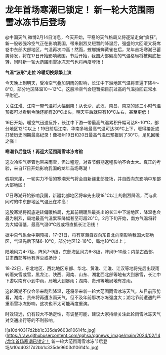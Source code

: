 # 龙年首场寒潮已锁定！ 新一轮大范围雨雪冰冻节后登场

@中国天气
微博2月14日消息，今天开始，平稳的天气格局又将逐渐走向“疯狂”。新一股较强冷空气正在影响我国，带来剧烈又短暂的降温后，强盛的大回暖又将席卷中东部大部地区，气温再次冲高！然而，螳螂捕蝉黄雀在后，龙年首场寒潮已蓄势待发，将在17日开始影响我国。节后开始，我国大部偏高的气温格局将被彻底扭转，同时新一轮大范围雨雪冰冻天气也将再度登场！

**气温“波形”走位 冷暖切换频繁上演**

今天晚上到明天，受冷空气叠加阴雨的影响，长江中下游地区气温将普遍下降4～8℃，部分地区降温10～12℃。这股冷空气会短暂把目前过高的气温拉回正常水平附近。

关注江淮、江南一带气温将大幅倒降！从长沙、武汉、南昌、南京的逐三小时气温预报可以看到今晚还能有20℃出头，明天午后就只有10℃左右，甚至更低！

16日开始，暖空气迅速反扑，长江中下游一带最高气温累积升幅可达8~10℃，部分地区12℃以上！19日前后江南、华南多地最高气温可达30℃上下，暖得接近或打破历史同期最高纪录！像福州19日和20日最高气温已预报到了30℃，足见回暖之强！

**寒潮节后登场！再迎大范围雨雪冰冻考验**

这次冷空气尽管也带来雨雪，但过程短，对春节假期返程影响不会太大。真正的考验，来自17日开始影响我国的龙年首场寒潮！

假期末尾，一轮实力不俗的寒潮天气将会自新疆北部登场，并自西向东影响中东部大部地区！

17日寒潮开始影响我国，新疆北部地区将率先出现18℃以上的剧烈降温，而与此同时的中东部地区气温还在冲高！

这股寒潮将彻底逆转偏暖格局，尤其前期暖热最突出的长江中下游地区，降温也会最为剧烈，局地最高气温累积降幅甚至可超20°C。2月下旬开始，南方气温将转为大幅偏低，最高气温0℃线或将直抵长江沿线！

据中央气象台中期预报，17-21日，将有寒潮自西向东自北向南影响我国大部地区，气温先后下降6-10℃，部分地区12-16℃，局地18℃以上；

陆地风力4-7级，阵风7-9级，东部海区风力6-8级，阵风9-10级；内蒙古西部、甘肃西部等地有浮尘或扬沙；

18-22日，东北地区、西北地区东部、华北、黄淮、江淮、江汉等地将先后出现雨转雨夹雪或雪，黑龙江、陕西、河南、山东、湖北西北部等地有大到暴雪，长江中下游以南有小到中雨，局地大到暴雨；湖南、贵州等地局地有冻雨。

这轮寒潮不仅会带来剧烈降温，还将带来新一轮大范围雨雪冰冻天气。从目前形势看，湖南、贵州将再遭冻雨天气，但不及年前那次冰冻强度大；湖北节前遭遇的严重雨雪冰冻影响，这次也不太可能再度重演。

时效较远，仍有较大不确定性，有调整可能，建议大家持续关注此轮雨雪冰冻天气对交通出行等的不利影响。

![a10d40317d2bb1c335de9603d10614fc.jpg](https://raw.githubusercontent.com/qqhsx/qqnews_image/main/2024/02/14/龙年首场寒潮已锁定！ 新一轮大范围雨雪冰冻节后登场/a10d40317d2bb1c335de9603d10614fc.jpg)

